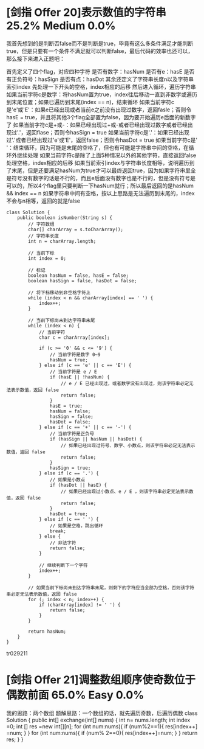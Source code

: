 #     	[剑指 Offer 20]表示数值的字符串	25.2%	Medium	0.0%
我首先想到的是判断否false而不是判断是true，毕竟有这么多条件满足才能判断true，但是只要有一个条件不满足就可以判断false，最后代码的效率也还可以，那么接下来进入正题吧：

首先定义了四个flag，对应四种字符
是否有数字：hasNum
是否有e：hasE
是否有正负符号：hasSign
是否有点：hasDot
其余还定义了字符串长度n以及字符串索引index
先处理一下开头的空格，index相应的后移
然后进入循环，遍历字符串
如果当前字符c是数字：将hasNum置为true，index往后移动一直到非数字或遍历到末尾位置；如果已遍历到末尾(index == n)，结束循环
如果当前字符c是'e'或'E'：如果e已经出现或者当前e之前没有出现过数字，返回fasle；否则令hasE = true，并且将其他3个flag全部置为false，因为要开始遍历e后面的新数字了
如果当前字符c是+或-：如果已经出现过+或-或者已经出现过数字或者已经出现过'.'，返回flase；否则令hasSign = true
如果当前字符c是'.'：如果已经出现过'.'或者已经出现过'e'或'E'，返回false；否则令hasDot = true
如果当前字符c是' '：结束循环，因为可能是末尾的空格了，但也有可能是字符串中间的空格，在循环外继续处理
如果当前字符c是除了上面5种情况以外的其他字符，直接返回false
处理空格，index相应的后移
如果当前索引index与字符串长度相等，说明遍历到了末尾，但是还要满足hasNum为true才可以最终返回true，因为如果字符串里全是符号没有数字的话是不行的，而且e后面没有数字也是不行的，但是没有符号是可以的，所以4个flag里只要判断一下hasNum就行；所以最后返回的是hasNum && index == n
如果字符串中间有空格，按以上思路是无法遍历到末尾的，index不会与n相等，返回的就是false

```
class Solution {
    public boolean isNumber(String s) {
        // 字符数组
        char[] charArray = s.toCharArray();
        // 字符串长度
        int n = charArray.length;

        // 当前下标
        int index = 0;

        // 标记
        boolean hasNum = false, hasE = false;
        boolean hasSign = false, hasDot = false;

        // 将下标移动到非空格字符上
        while (index < n && charArray[index] == ' ') {
            index++;
        }

        // 当前下标尚未到达字符串末尾
        while (index < n) {
            // 当前字符
            char c = charArray[index];

            if (c >= '0' && c <= '9') {
                // 当前字符是数字 0~9
                hasNum = true;
            } else if (c == 'e' || c == 'E') {
                // 当前字符是 e / E
                if (hasE || !hasNum) {
                    // e / E 已经出现过，或者数字没有出现过，则该字符串必定无法表示数值，返回 false
                    return false;
                }
                hasE = true;
                hasNum = false;
                hasSign = false;
                hasDot = false;
            } else if (c == '+' || c == '-') {
                // 当前字符是正负号
                if (hasSign || hasNum || hasDot) {
                    // 如果已经出现过符号、数字、小数点，则该字符串必定无法表示数值，返回 false
                    return false;
                }
                hasSign = true;
            } else if (c == '.') {
                // 如果是小数点
                if (hasDot || hasE) {
                    // 如果已经出现过小数点、e / E ，则该字符串必定无法表示数值，返回 false
                    return false;
                }
                hasDot = true;
            } else if (c == ' ') {
                // 如果是空格，跳出循环
                break;
            } else {
                // 非法字符
                return false;
            }

            // 继续判断下一个字符
            index++;
        }

        // 如果当前下标尚未到达字符串末尾，则剩下的字符应当全部为空格，否则该字符串必定无法表示数值，返回 false
        for (; index < n; index++) {
            if (charArray[index] != ' ') {
                return false;
            }
        }

        return hasNum;
    }
}
```
tr029211
#      	[剑指 Offer 21]调整数组顺序使奇数位于偶数前面	65.0%	Easy	0.0%
我的思路：两个数组
题解思路：一个数组的话，就先遍历奇数，后遍历偶数
class Solution {
    public int[] exchange(int[] nums) {
        int n= nums.length;
        int index =0;
        int [] res =new int[][n];
        for (int num:nums){
            if (num%2==1){
                res[index++] =num;
            }
        }
        for (int num:nums){
            if (num% 2==0){
                res[index++]=num;
            }
        }
return res;
    }
}
